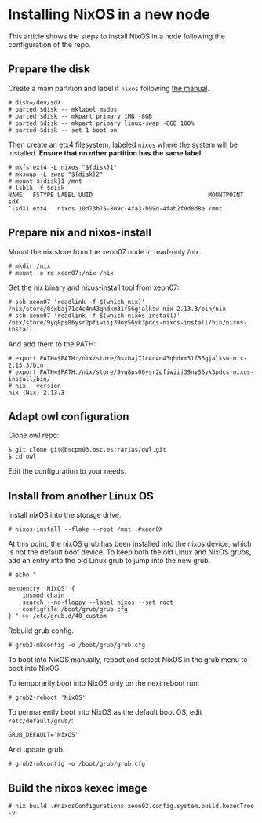 # Installing NixOS in a new node

This article shows the steps to install NixOS in a node following the
configuration of the repo.

## Prepare the disk

Create a main partition and label it `nixos` following [the manual][1].

[1]: https://nixos.org/manual/nixos/stable/index.html#sec-installation-manual-partitioning.

```
# disk=/dev/sdX
# parted $disk -- mklabel msdos
# parted $disk -- mkpart primary 1MB -8GB
# parted $disk -- mkpart primary linux-swap -8GB 100%
# parted $disk -- set 1 boot on
```

Then create an etx4 filesystem, labeled `nixos` where the system will be
installed. **Ensure that no other partition has the same label.**

```
# mkfs.ext4 -L nixos "${disk}1"
# mkswap -L swap "${disk}2"
# mount ${disk}1 /mnt
# lsblk -f $disk
NAME   FSTYPE LABEL UUID                                 MOUNTPOINT
sdX
`-sdX1 ext4   nixos 10d73b75-809c-4fa3-b99d-4fab2f0d0d8e /mnt
```

## Prepare nix and nixos-install

Mount the nix store from the xeon07 node in read-only /nix.

```
# mkdir /nix
# mount -o ro xeon07:/nix /nix
```

Get the nix binary and nixos-install tool from xeon07:

```
# ssh xeon07 'readlink -f $(which nix)'
/nix/store/0sxbaj71c4c4n43qhdxm31f56gjalksw-nix-2.13.3/bin/nix
# ssh xeon07 'readlink -f $(which nixos-install)'
/nix/store/9yq8ps06ysr2pfiwiij39ny56yk3pdcs-nixos-install/bin/nixos-install
```

And add them to the PATH:

```
# export PATH=$PATH:/nix/store/0sxbaj71c4c4n43qhdxm31f56gjalksw-nix-2.13.3/bin
# export PATH=$PATH:/nix/store/9yq8ps06ysr2pfiwiij39ny56yk3pdcs-nixos-install/bin/
# nix --version
nix (Nix) 2.13.3
```

## Adapt owl configuration

Clone owl repo:

```
$ git clone git@bscpm03.bsc.es:rarias/owl.git
$ cd owl
```

Edit the configuration to your needs.

## Install from another Linux OS

Install nixOS into the storage drive.

```
# nixos-install --flake --root /mnt .#xeon0X
```

At this point, the nixOS grub has been installed into the nixos device, which
is not the default boot device. To keep both the old Linux and NixOS grubs, add
an entry into the old Linux grub to jump into the new grub.

```
# echo "

menuentry 'NixOS' {
    insmod chain
    search --no-floppy --label nixos --set root
    configfile /boot/grub/grub.cfg
} " >> /etc/grub.d/40_custom
```

Rebuild grub config.

```
# grub2-mkconfig -o /boot/grub/grub.cfg
```

To boot into NixOS manually, reboot and select NixOS in the grub menu to boot
into NixOS.

To temporarily boot into NixOS only on the next reboot run:

```
# grub2-reboot 'NixOS'
```

To permanently boot into NixOS as the default boot OS, edit `/etc/default/grub/`:

```
GRUB_DEFAULT='NixOS'
```

And update grub.

```
# grub2-mkconfig -o /boot/grub/grub.cfg
```

## Build the nixos kexec image

```
# nix build .#nixosConfigurations.xeon02.config.system.build.kexecTree -v
```

